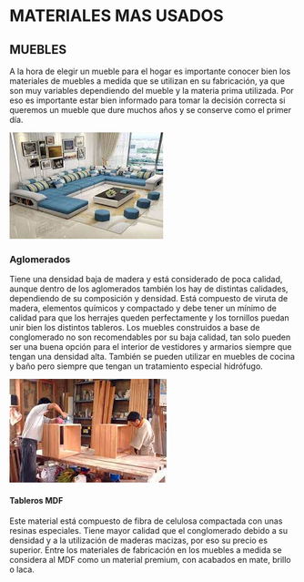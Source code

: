 # **MATERIALES MAS USADOS** 


## **MUEBLES**

A la hora de elegir un mueble para el hogar es importante conocer bien los materiales de muebles a medida que se utilizan en su fabricación, ya que son muy variables dependiendo del mueble y la materia prima utilizada. Por eso es importante estar bien informado para tomar la decisión correcta si queremos un mueble que dure muchos años y se conserve como el primer día. 

![imagen](juegosala.jpg)
### **Aglomerados**

Tiene una densidad baja de madera y está considerado de poca calidad, aunque dentro de los aglomerados también los hay de distintas calidades, dependiendo de su composición y densidad. Está compuesto de viruta de madera, elementos químicos y compactado y debe tener un mínimo de calidad para que los herrajes queden perfectamente y los tornillos puedan unir bien los distintos tableros. Los muebles construidos a base de conglomerado no son recomendables por su baja calidad, tan solo pueden ser una buena opción para el interior de vestidores y armarios siempre que tengan una densidad alta. También se pueden utilizar en muebles de cocina y baño pero siempre que tengan un tratamiento especial hidrófugo. 


![imagen](elabotacion.jpg)


#### **Tableros MDF**

Este material está compuesto de fibra de celulosa compactada con unas resinas especiales. Tiene mayor calidad que el conglomerado debido a su densidad y a la utilización de maderas macizas, por eso su precio es superior. Entre los materiales de fabricación en los muebles a medida se considera al MDF como un material premium, con acabados en mate, brillo o laca. 
